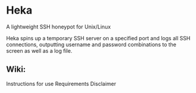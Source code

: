 # Heka
A lightweight SSH honeypot for Unix/Linux

Heka spins up a temporary SSH server on a specified port and logs all SSH connections, outputting username and password combinations to the screen as well as a log file.

## Wiki:
Instructions for use
Requirements
Disclaimer
